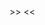 <?php return [ // >>>
	<<<EOMD
### Debug using log
Sometimes, when bug tracing, inspection of content of variables at a specific place in source code is needed. It can be cumbersome to formulate how this is can be viewed in midle of a html layout - it can even ruin some layout under development. Thefore the function log(...\$m) which put the argument timestamped in a log file. It can take any types.     
EOMD];